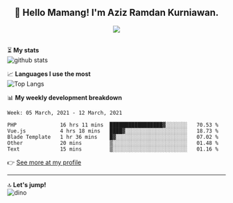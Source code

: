 <h2 align="center">👋 Hello Mamang! I'm Aziz Ramdan Kurniawan.</h2>  
<p align="center">
  <img src="https://komarev.com/ghpvc/?username=azizramdan"> <br><br>
</p>
    
⏳ **My stats**  
![github stats](https://github-readme-stats.vercel.app/api?username=azizramdan&show_icons=true&count_private=true&title_color=000&hide_border=true&hide_title=true)  

📈 **Languages I use the most**  
![Top Langs](https://github-readme-stats.vercel.app/api/top-langs/?username=azizramdan&layout=compact&langs_count=6&hide=tsql&hide_border=true&hide_title=true&exclude_repo=Futsal-Go,Futsal-Go-Admin,Sistem-Informasi-Sensus-Harian-Rawat-Inap)  

📊 **My weekly development breakdown**
<!--START_SECTION:waka-->
```text
Week: 05 March, 2021 - 12 March, 2021

PHP              16 hrs 11 mins  █████████████████▓░░░░░░░   70.53 % 
Vue.js           4 hrs 18 mins   ████▓░░░░░░░░░░░░░░░░░░░░   18.73 % 
Blade Template   1 hr 36 mins    █▓░░░░░░░░░░░░░░░░░░░░░░░   07.02 % 
Other            20 mins         ▒░░░░░░░░░░░░░░░░░░░░░░░░   01.48 % 
Text             15 mins         ▒░░░░░░░░░░░░░░░░░░░░░░░░   01.16 % 
```
<!--END_SECTION:waka-->
👉 [See more at my profile](https://wakatime.com/@azizramdan)
***
🔝 **Let's jump!**  
![dino](https://raw.githubusercontent.com/azizramdan/azizramdan/master/dino.gif)  
